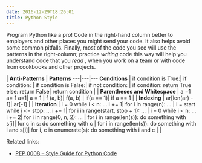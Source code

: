 ```yaml
---
date: 2016-12-29T18:26:01
title: Python Style
---
```


Program Python like a pro! Code in the right-hand column better to employers
and other places you might send your code. It also helps avoid some common
pitfalls. Finally, most of the code you see will use the patterns in the
right-column; practice _writing_  code this way will help you understand code
that you _read_ , when you work on a team or with code from cookbooks and other
projects.



| **Anti-Patterns** | **Patterns**
---|---|---
**Conditions** | if condition is True:| if condition:
| if condition is False:| if not condition:
| if condition:
return True
else:
return False| return condition
|  |
**Parentheses and Whitespace** | a =1
a= 1
a=1| a = 1
| f (a, b)| f(a, b)
| if(a == 1)| if a == 1
|  |
**Indexing** | ar[len(ar) - 1]| ar[-1]
|  |
**Iteration** | i = 0
while i &lt; n:
…
i += 1| for i in range(n):
…
| i = start
while i &lt;= stop:
…
i += 1| for i in range(start, stop + 1):
…
| i = 0
while i &lt; n:
…
i += 2| for i in range(0, n, 2):
…
| for i in range(len(s)):
do something with s[i]| for c in s:
do something with c
| for i in range(len(s)):
do something with i and s[i]| for i, c in enumerate(s):
do something with i and c
|  |


Related links:

  * [PEP 0008 – Style Guide for Python Code](https://www.python.org/dev/peps/pep-0008/)

